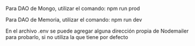 Para DAO de Mongo, utilizar el comando: npm run prod

Para DAO de Memoria, utilizar el comando: npm run dev

En el archivo .env se puede agregar alguna dirección propia de Nodemailer para probarlo, si no utiliza la que tiene por defecto
